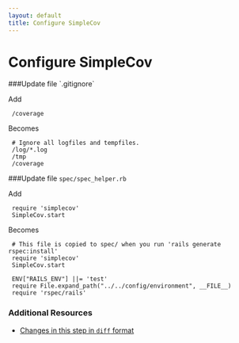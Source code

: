 ```yaml
---
layout: default
title: Configure SimpleCov
---
```


<h1 id="main">Configure SimpleCov</h1>
###Update file `.gitignore`

Add
```
 /coverage
```


Becomes
```
 # Ignore all logfiles and tempfiles.
 /log/*.log
 /tmp
 /coverage

```


###Update file `spec/spec_helper.rb`

Add
```
 require 'simplecov'
 SimpleCov.start
```


Becomes
```
 # This file is copied to spec/ when you run 'rails generate rspec:install'
 require 'simplecov'
 SimpleCov.start
 
 ENV["RAILS_ENV"] ||= 'test'
 require File.expand_path("../../config/environment", __FILE__)
 require 'rspec/rails'

```



### Additional Resources

* [Changes in this step in `diff` format](https://github.com/software-academy/rails_getting_started_bdd/commit/ddb83f267e378a0c99ead0114b549fa47390558d)

